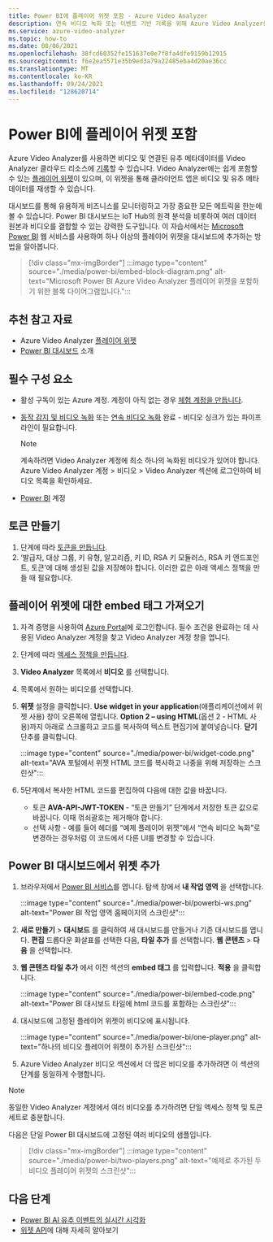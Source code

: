 ```yaml
---
title: Power BI에 플레이어 위젯 포함 - Azure Video Analyzer
description: 연속 비디오 녹화 또는 이벤트 기반 기록을 위해 Azure Video Analyzer를 사용할 수 있습니다. 이 문서에서는 Microsoft Power BI에 비디오를 포함하여 사용자에게 사용자 지정 가능한 UI를 제공하는 방법을 설명합니다.
ms.service: azure-video-analyzer
ms.topic: how-to
ms.date: 08/06/2021
ms.openlocfilehash: 38fcd60352fe151637e0e7f8fa4dfe9159b12915
ms.sourcegitcommit: f6e2ea5571e35b9ed3a79a22485eba4d20ae36cc
ms.translationtype: MT
ms.contentlocale: ko-KR
ms.lasthandoff: 09/24/2021
ms.locfileid: "128620714"
---
```

# <a name="embed-player-widget-in-power-bi"></a>Power BI에 플레이어 위젯 포함

Azure Video Analyzer를 사용하면 비디오 및 연결된 유추 메타데이터를 Video Analyzer 클라우드 리소스에 [기록](detect-motion-record-video-clips-cloud.md)할 수 있습니다. Video Analyzer에는 쉽게 포함할 수 있는 [플레이어 위젯](player-widget.md)이 있으며, 이 위젯을 통해 클라이언트 앱은 비디오 및 유추 메타데이터를 재생할 수 있습니다.

대시보드를 통해 유용하게 비즈니스를 모니터링하고 가장 중요한 모든 메트릭을 한눈에 볼 수 있습니다. Power BI 대시보드는 IoT Hub의 원격 분석을 비롯하여 여러 데이터 원본과 비디오를 결합할 수 있는 강력한 도구입니다. 이 자습서에서는 [Microsoft Power BI](https://powerbi.microsoft.com/) 웹 서비스를 사용하여 하나 이상의 플레이어 위젯을 대시보드에 추가하는 방법을 알아봅니다.

> [!div class="mx-imgBorder"]
> :::image type="content" source="./media/power-bi/embed-block-diagram.png" alt-text="Microsoft Power BI Azure Video Analyzer 플레이어 위젯을 포함하기 위한 블록 다이어그램입니다.":::

## <a name="suggested-pre-reading"></a>추천 참고 자료

- Azure Video Analyzer [플레이어 위젯](player-widget.md)
- [Power BI 대시보드](/power-bi/create-reports/service-dashboards) 소개

## <a name="prerequisites"></a>필수 구성 요소

- 활성 구독이 있는 Azure 계정. 계정이 아직 없는 경우 [체험 계정을 만듭니다](https://azure.microsoft.com/free/?WT.mc_id=A261C142F).
- [동작 감지 및 비디오 녹화](detect-motion-record-video-clips-cloud.md) 또는 [연속 비디오 녹화](continuous-video-recording.md) 완료 - 비디오 싱크가 있는 파이프라인이 필요합니다.

  > [!NOTE]
  > 계속하려면 Video Analyzer 계정에 최소 하나의 녹화된 비디오가 있어야 합니다. Azure Video Analyzer 계정 > 비디오 > Video Analyzer 섹션에 로그인하여 비디오 목록을 확인하세요.

- [Power BI](https://powerbi.microsoft.com/) 계정

## <a name="create-a-token"></a>토큰 만들기

1. 단계에 따라 [토큰을 만듭니다](access-policies.md#creating-a-token).
2. ‘발급자, 대상 그룹, 키 유형, 알고리즘, 키 ID, RSA 키 모듈러스, RSA 키 엔드포인트, 토큰’에 대해 생성된 값을 저장해야 합니다. 이러한 값은 아래 액세스 정책을 만들 때 필요합니다.

## <a name="get-embed-code-for-player-widget"></a>플레이어 위젯에 대한 embed 태그 가져오기

1. 자격 증명을 사용하여 [Azure Portal](https://portal.azure.com/)에 로그인합니다. 필수 조건을 완료하는 데 사용된 Video Analyzer 계정을 찾고 Video Analyzer 계정 창을 엽니다.
2. 단계에 따라 [액세스 정책을 만듭니다](access-policies.md#creating-an-access-policy).
3. **Video Analyzer** 목록에서 **비디오** 를 선택합니다.
4. 목록에서 원하는 비디오를 선택합니다.
5. **위젯** 설정을 클릭합니다. **Use widget in your application**(애플리케이션에서 위젯 사용) 창이 오른쪽에 열립니다. **Option 2 – using HTML**(옵션 2 - HTML 사용)까지 아래로 스크롤하고 코드를 복사하여 텍스트 편집기에 붙여넣습니다. **닫기** 단추를 클릭합니다.

   :::image type="content" source="./media/power-bi/widget-code.png" alt-text="AVA 포털에서 위젯 HTML 코드를 복사하고 나중을 위해 저장하는 스크린샷":::

6. 5단계에서 복사한 HTML 코드를 편집하여 다음에 대한 값을 바꿉니다.
   - 토큰 **AVA-API-JWT-TOKEN** - “토큰 만들기” 단계에서 저장한 토큰 값으로 바꿉니다. 이때 꺾쇠괄호는 제거해야 합니다.
   - 선택 사항 - 예를 들어 헤더를 “예제 플레이어 위젯”에서 “연속 비디오 녹화”로 변경하는 경우처럼 이 코드에서 다른 UI를 변경할 수 있습니다.

## <a name="add-widget-in-power-bi-dashboard"></a>Power BI 대시보드에서 위젯 추가

1. 브라우저에서 [Power BI 서비스](http://app.powerbi.com/)를 엽니다. 탐색 창에서 **내 작업 영역** 을 선택합니다.

   :::image type="content" source="./media/power-bi/powerbi-ws.png" alt-text="Power BI 작업 영역 홈페이지의 스크린샷":::

2. **새로 만들기** > **대시보드** 를 클릭하여 새 대시보드를 만들거나 기존 대시보드를 엽니다. **편집** 드롭다운 화살표를 선택한 다음, **타일 추가** 를 선택합니다. **웹 콘텐츠** > **다음** 을 선택합니다.
3. **웹 콘텐츠 타일 추가** 에서 이전 섹션의 **embed 태그** 를 입력합니다. **적용** 을 클릭합니다.

   :::image type="content" source="./media/power-bi/embed-code.png" alt-text="Power BI 대시보드 타일에 html 코드를 포함하는 스크린샷":::

4. 대시보드에 고정된 플레이어 위젯이 비디오에 표시됩니다.

   :::image type="content" source="./media/power-bi/one-player.png" alt-text="하나의 비디오 플레이어 위젯이 추가된 스크린샷":::

5. Azure Video Analyzer 비디오 섹션에서 더 많은 비디오를 추가하려면 이 섹션의 단계를 동일하게 수행합니다.

> [!NOTE]
> 동일한 Video Analyzer 계정에서 여러 비디오를 추가하려면 단일 액세스 정책 및 토큰 세트로 충분합니다.

다음은 단일 Power BI 대시보드에 고정된 여러 비디오의 샘플입니다.

> [!div class="mx-imgBorder"]
> :::image type="content" source="./media/power-bi/two-players.png" alt-text="예제로 추가된 두 비디오 플레이어 위젯의 스크린샷":::

## <a name="next-steps"></a>다음 단계

- [Power BI AI 유추 이벤트의 실시간 시각화](visualize-ai-events-power-bi.md)
- [위젯 API](https://github.com/Azure/video-analyzer/tree/main/widgets)에 대해 자세히 알아보기
